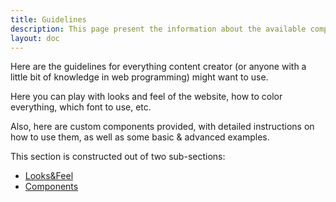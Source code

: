 ```yaml
---
title: Guidelines
description: This page present the information about the available components that can be used to visually enrich Markdown text 
layout: doc
---
```

Here are the guidelines for everything content creator (or anyone with a little bit of knowledge in web programming) might want to use. 

Here you can play with looks and feel of the website, how to color everything, which font to use, etc.

Also, here are custom components provided, with detailed instructions on how to use them, as well as some basic & advanced examples.

This section is constructed out of two sub-sections:
- [Looks&Feel](/guidelines/looks&feel/)
- [Components](/guidelines/components/)

